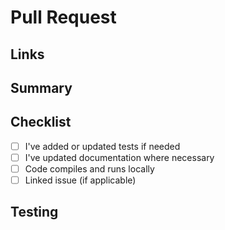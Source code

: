 # Pull Request

## Links

## Summary

<!-- Describe the purpose of this PR and what it changes -->

## Checklist

- [ ] I've added or updated tests if needed
- [ ] I've updated documentation where necessary
- [ ] Code compiles and runs locally
- [ ] Linked issue (if applicable)

## Testing

<!-- Describe how you tested your changes or link to test plan -->

